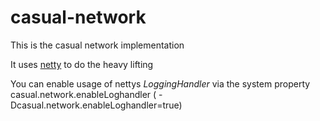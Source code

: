 # casual-network

This is the casual network implementation

It uses [netty](https://netty.io) to do the heavy lifting

You can enable usage of nettys *LoggingHandler* via the system property casual.network.enableLoghandler ( -Dcasual.network.enableLoghandler=true)